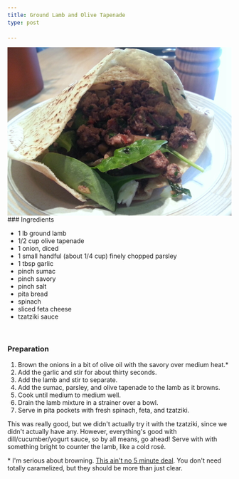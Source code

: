 ```yaml
---
title: Ground Lamb and Olive Tapenade
type: post

---
```


<img alt="The &quot;Lamb Thing&quot;" src="/assets/recipes/lamb-thing.png" style="float:left;margin-right:2em;"/>
### Ingredients

* 1 lb ground lamb
* 1/2 cup olive tapenade
* 1 onion, diced
* 1 small handful (about 1/4 cup) finely chopped parsley
* 1 tbsp garlic
* pinch sumac
* pinch savory
* pinch salt
* pita bread
* spinach
* sliced feta cheese
* tzatziki sauce
<br clear="all" />

### Preparation

1. Brown the onions in a bit of olive oil with the savory over medium heat.\*
2. Add the garlic and stir for about thirty seconds.
3. Add the lamb and stir to separate.
4. Add the sumac, parsley, and olive tapenade to the lamb as it browns.
5. Cook until medium to medium well.
6. Drain the lamb mixture in a strainer over a bowl.
7. Serve in pita pockets with fresh spinach, feta, and tzatziki.

This was really good, but we didn't actually try it with the tzatziki, since we didn't actually have any.  However, everything's good with dill/cucumber/yogurt sauce, so by all means, go ahead!  Serve with with something bright to counter the lamb, like a cold ros&eacute;.

\* I'm serious about browning.  [This ain't no 5 minute deal](http://www.slate.com/articles/life/scocca/2012/05/how_to_cook_onions_why_recipe_writers_lie_and_lie_about_how_long_they_take_to_caramelize_.html).  You don't need totally caramelized, but they should be more than just clear.
